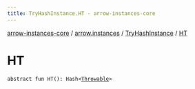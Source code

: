 ```yaml
---
title: TryHashInstance.HT - arrow-instances-core
---
```


[arrow-instances-core](../../index.html) / [arrow.instances](../index.html) / [TryHashInstance](index.html) / [HT](./-h-t.html)

# HT

`abstract fun HT(): Hash<`[`Throwable`](https://kotlinlang.org/api/latest/jvm/stdlib/kotlin/-throwable/index.html)`>`